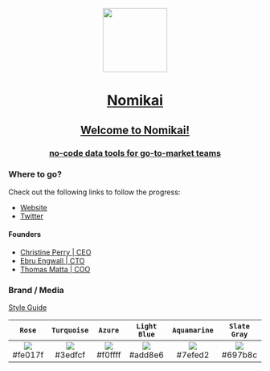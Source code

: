 <p align="center">
  <a href="https://nomikai.com">
    <picture>
      <source media="(prefers-color-scheme: dark)" srcset="https://imagedelivery.net/dFIo1wWuUZtJiq57QrgKWw/5772d93d-7110-4931-4d73-cb63f2074f00/public">
      <img src="https://imagedelivery.net/dFIo1wWuUZtJiq57QrgKWw/5772d93d-7110-4931-4d73-cb63f2074f00/public" height="128">
    </picture>
    <h1 align="center">Nomikai</h1>
    <h2 align="center">Welcome to Nomikai!</h2>
    <h3 align="center">no-code data tools for go-to-market teams</h3>
  </a>
</p>


### Where to go?
Check out the following links to follow the progress:
- [Website](https://nomikai.com)
- [Twitter](https://twitter.com/nomikai_tech)

#### Founders
- [Christine Perry | CEO](https://www.linkedin.com/in/christinerpm/)
- [Ebru Engwall | CTO](https://www.linkedin.com/in/ebruoguzberk/)
- [Thomas Matta | COO](https://www.linkedin.com/in/tommatta/)


### Brand / Media
[Style Guide](https://github.com/nomikai-tech/style-guide)

| `Rose` | `Turquoise` | `Azure` | `Light Blue` | `Aquamarine` | `Slate Gray` |
|:----------:|:----------:|:----------:|:----------:|:----------:|:----------:|
|<a href='#'><img valign='middle' src='https://readme-swatches.vercel.app/fe017f?style=round&size=50'/></a> <br/> #fe017f|<a href='#'><img valign='middle' src='https://readme-swatches.vercel.app/3edfcf?style=round&size=50'/></a> <br/> #3edfcf|<a href='#'><img valign='middle' src='https://readme-swatches.vercel.app/f0ffff?style=round&size=50'/></a> <br/> #f0ffff|<a href='#'><img valign='middle' src='https://readme-swatches.vercel.app/add8e6?style=round&size=50'/></a> <br/> #add8e6|<a href='#'><img valign='middle' src='https://readme-swatches.vercel.app/7efed2?style=round&size=50'/></a> <br/> #7efed2|<a href='#'><img valign='middle' src='https://readme-swatches.vercel.app/697b8c?style=round&size=50'/></a> <br/> #697b8c|

